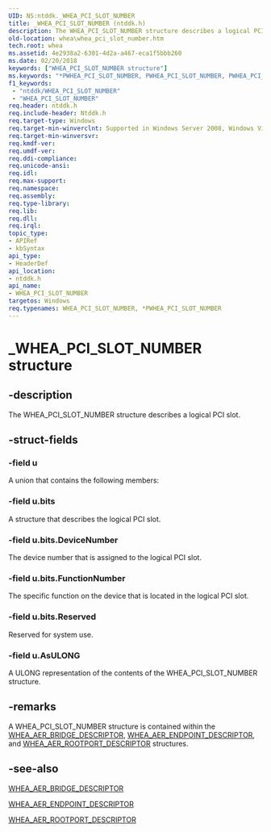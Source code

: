 ```yaml
---
UID: NS:ntddk._WHEA_PCI_SLOT_NUMBER
title: _WHEA_PCI_SLOT_NUMBER (ntddk.h)
description: The WHEA_PCI_SLOT_NUMBER structure describes a logical PCI slot.
old-location: whea\whea_pci_slot_number.htm
tech.root: whea
ms.assetid: 4e2938a2-6301-4d2a-a467-eca1f5bbb260
ms.date: 02/20/2018
keywords: ["WHEA_PCI_SLOT_NUMBER structure"]
ms.keywords: "*PWHEA_PCI_SLOT_NUMBER, PWHEA_PCI_SLOT_NUMBER, PWHEA_PCI_SLOT_NUMBER structure pointer [WHEA Drivers and Applications], WHEA_PCI_SLOT_NUMBER, WHEA_PCI_SLOT_NUMBER structure [WHEA Drivers and Applications], _WHEA_PCI_SLOT_NUMBER, ntddk/PWHEA_PCI_SLOT_NUMBER, ntddk/WHEA_PCI_SLOT_NUMBER, whea.whea_pci_slot_number, whearef_6999e061-3501-48fe-bd6c-383493056665.xml"
f1_keywords:
 - "ntddk/WHEA_PCI_SLOT_NUMBER"
 - "WHEA_PCI_SLOT_NUMBER"
req.header: ntddk.h
req.include-header: Ntddk.h
req.target-type: Windows
req.target-min-winverclnt: Supported in Windows Server 2008, Windows Vista SP1, and later versions of Windows.
req.target-min-winversvr: 
req.kmdf-ver: 
req.umdf-ver: 
req.ddi-compliance: 
req.unicode-ansi: 
req.idl: 
req.max-support: 
req.namespace: 
req.assembly: 
req.type-library: 
req.lib: 
req.dll: 
req.irql: 
topic_type:
- APIRef
- kbSyntax
api_type:
- HeaderDef
api_location:
- ntddk.h
api_name:
- WHEA_PCI_SLOT_NUMBER
targetos: Windows
req.typenames: WHEA_PCI_SLOT_NUMBER, *PWHEA_PCI_SLOT_NUMBER
---
```


# _WHEA_PCI_SLOT_NUMBER structure


## -description


The WHEA_PCI_SLOT_NUMBER structure describes a logical PCI slot.


## -struct-fields




### -field u

A union that contains the following members:


### -field u.bits

A structure that describes the logical PCI slot.


### -field u.bits.DeviceNumber

The device number that is assigned to the logical PCI slot. 


### -field u.bits.FunctionNumber

The specific function on the device that is located in the logical PCI slot. 


### -field u.bits.Reserved

Reserved for system use. 


### -field u.AsULONG

A ULONG representation of the contents of the WHEA_PCI_SLOT_NUMBER structure.


## -remarks



A WHEA_PCI_SLOT_NUMBER structure is contained within the <a href="https://docs.microsoft.com/windows-hardware/drivers/ddi/ntddk/ns-ntddk-_whea_aer_bridge_descriptor">WHEA_AER_BRIDGE_DESCRIPTOR</a>, <a href="https://docs.microsoft.com/windows-hardware/drivers/ddi/ntddk/ns-ntddk-_whea_aer_endpoint_descriptor">WHEA_AER_ENDPOINT_DESCRIPTOR</a>, and <a href="https://docs.microsoft.com/windows-hardware/drivers/ddi/ntddk/ns-ntddk-_whea_aer_rootport_descriptor">WHEA_AER_ROOTPORT_DESCRIPTOR</a> structures.




## -see-also




<a href="https://docs.microsoft.com/windows-hardware/drivers/ddi/ntddk/ns-ntddk-_whea_aer_bridge_descriptor">WHEA_AER_BRIDGE_DESCRIPTOR</a>



<a href="https://docs.microsoft.com/windows-hardware/drivers/ddi/ntddk/ns-ntddk-_whea_aer_endpoint_descriptor">WHEA_AER_ENDPOINT_DESCRIPTOR</a>



<a href="https://docs.microsoft.com/windows-hardware/drivers/ddi/ntddk/ns-ntddk-_whea_aer_rootport_descriptor">WHEA_AER_ROOTPORT_DESCRIPTOR</a>
 

 

